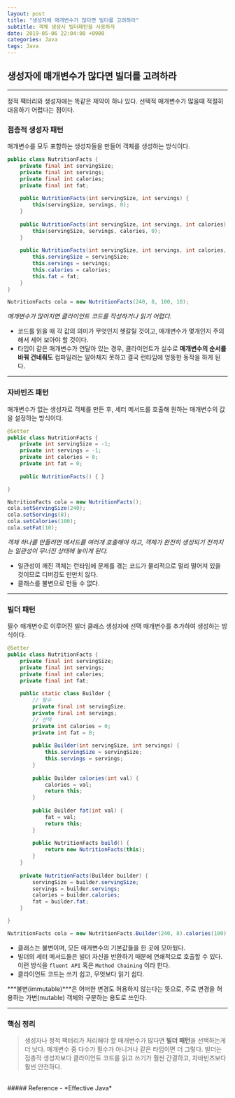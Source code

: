```yaml
---
layout: post
title: "생성자에 매개변수가 많다면 빌더를 고려하라"
subtitle: 객체 생성시 빌더패턴을 사용하자
date: 2019-05-06 22:04:00 +0900
categories: Java
tags: Java
---
```


## 생성자에 매개변수가 많다면 빌더를 고려하라
---

정적 팩터리와 생성자에는 똑같은 제약이 하나 있다.
선택적 매개변수가 많을때 적절히 대응하기 어렵다는 점이다.

### 점층적 생성자 패턴
매개변수를 모두 포함하는 생성자들을 만들어 객체를 생성하는 방식이다.

```java
public class NutritionFacts {
    private final int servingSize;
    private final int servings;
    private final int calories;
    private final int fat;
    
    public NutritionFacts(int servingSize, int servings) {
        this(servingSize, servings, 0);
    }
    
    public NutritionFacts(int servingSize, int servings, int calories) {
        this(servingSize, servings, calories, 0);
    }
        
    public NutritionFacts(int servingSize, int servings, int calories, int fat) {
        this.servingSize = servingSize;
        this.servings = servings;
        this.calories = calories;
        this.fat = fat;
    }
}

NutritionFacts cola = new NutritionFacts(240, 8, 100, 10);

```

*매개변수가 많아지면 클라이언트 코드를 작성하거나 읽기 어렵다.*
- 코드를 읽을 때 각 값의 의미가 무엇인지 헷갈릴 것이고, 매개변수가 몇개인지 주의해서 세어 보아야 할 것이다.
- 타입이 같은 매개변수가 연달아 있는 경우, 클라이언트가 실수로 **매개변수의 순서를 바꿔 건네줘도** 컴파일러는 알아채지 못하고 결국 런타임에 엉뚱한 동작을 하게 된다.

---

### 자바빈즈 패턴
매개변수가 없는 생성자로 객체를 만든 후, 세터 메서드를 호출해 원하는 매개변수의 값을 설정하는 방식이다.

```java
@Setter
public class NutritionFacts {
    private int servingSize = -1;
    private int servings = -1;
    private int calories = 0;
    private int fat = 0;
    
    public NutritionFacts() { }

}

NutritionFacts cola = new NutritionFacts();
cola.setServingSize(240);
cola.setServings(8);
cola.setCalories(100);
cola.setFat(10);

```

*객체 하나를 만들려면 메서드를 여러개 호출해야 하고, 객체가 완전히 생성되기 전까지는 일관성이 무너진 상태에 놓이게 된다.*
- 일관성이 깨진 객체는 런타임에 문제를 겪는 코드가 물리적으로 멀리 떨어져 있을 것이므로 디버깅도 만만치 않다.
- 클래스를 불변으로 만들 수 없다.

---

### 빌더 패턴
필수 매개변수로 이루어진 빌더 클래스 생성자에 선택 매개변수를 추가하여 생성하는 방식이다.

```java
@Setter
public class NutritionFacts {
    private final int servingSize;
    private final int servings;
    private final int calories;
    private final int fat;
    
    public static class Builder { 
        // 필수  
        private final int servingSize;
        private final int servings;
        // 선택
        private int calories = 0;
        private int fat = 0;
        
        public Builder(int servingSize, int servings) {
            this.servingSize = servingSize;
            this.servings = servings;
        }
        
        public Builder calories(int val) {
            calories = val;
            return this;
        }
        
        public Builder fat(int val) {
            fat = val;
            return this;
        }
        
        public NutritionFacts build() {
            return new NutritionFacts(this);
        }
    }
    
    private NutritionFacts(Builder builder) {
        servingSize = builder.servingSize;
        servings = builder.servings;
        calories = builder.calories;
        fat = builder.fat;
    }

}

NutritionFacts cola = new NutritionFacts.Builder(240, 8).calories(100).fat(10).build();

```

- 클래스는 불변이며, 모든 매개변수의 기본값들을 한 곳에 모아뒀다.
- 빌더의 세터 메서드들은 빌더 자신을 반환하기 때문에 연쇄적으로 호출할 수 있다. 
이런 방식을 `fluent API` 혹은 `Method Chaining` 이라 한다.
- 클라이언트 코드는 쓰기 쉽고, 무엇보다 읽기 쉽다.

***불변(immutable)***은 어떠한 변경도 허용하지 않는다는 뜻으로, 주로 변경을 허용하는 가변(mutable) 객체와 구분하는 용도로 쓰인다.

---

### 핵심 정리
> 생성자나 정적 팩터리가 처리해야 할 매개변수가 많다면 **빌더 패턴**을 선택하는게 더 낫다.
매개변수 중 다수가 필수가 아니거나 같은 타입이면 더 그렇다. 
빌더는 점층적 생성자보다 클라이언트 코드를 읽고 쓰기가 훨씬 간결하고, 자바빈즈보다 훨씬 안전하다.

<br>
##### Reference
- *Effective Java*
